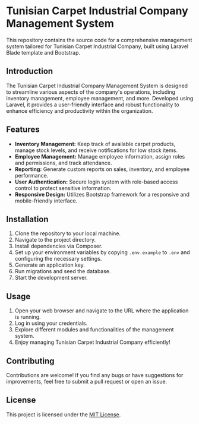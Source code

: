 
<h1>Tunisian Carpet Industrial Company Management System</h1>

<p>This repository contains the source code for a comprehensive management system tailored for Tunisian Carpet Industrial Company, built using Laravel Blade template and Bootstrap.</p>

<h2>Introduction</h2>
<p>The Tunisian Carpet Industrial Company Management System is designed to streamline various aspects of the company's operations, including inventory management, employee management, and more. Developed using Laravel, it provides a user-friendly interface and robust functionality to enhance efficiency and productivity within the organization.</p>

<h2>Features</h2>
<ul>
    <li><strong>Inventory Management:</strong> Keep track of available carpet products, manage stock levels, and receive notifications for low stock items.</li>
    <li><strong>Employee Management:</strong> Manage employee information, assign roles and permissions, and track attendance.</li>
    <li><strong>Reporting:</strong> Generate custom reports on sales, inventory, and employee performance.</li>
    <li><strong>User Authentication:</strong> Secure login system with role-based access control to protect sensitive information.</li>
    <li><strong>Responsive Design:</strong> Utilizes Bootstrap framework for a responsive and mobile-friendly interface.</li>
</ul>

<h2>Installation</h2>
<ol>
    <li>Clone the repository to your local machine.</li>
    <li>Navigate to the project directory.</li>
    <li>Install dependencies via Composer.</li>
    <li>Set up your environment variables by copying <code>.env.example</code> to <code>.env</code> and configuring the necessary settings.</li>
    <li>Generate an application key.</li>
    <li>Run migrations and seed the database.</li>
    <li>Start the development server.</li>
</ol>

<h2>Usage</h2>
<ol>
    <li>Open your web browser and navigate to the URL where the application is running.</li>
    <li>Log in using your credentials.</li>
    <li>Explore different modules and functionalities of the management system.</li>
    <li>Enjoy managing Tunisian Carpet Industrial Company efficiently!</li>
</ol>

<h2>Contributing</h2>
<p>Contributions are welcome! If you find any bugs or have suggestions for improvements, feel free to submit a pull request or open an issue.</p>

<h2>License</h2>
<p>This project is licensed under the <a href="LICENSE">MIT License</a>.</p>

